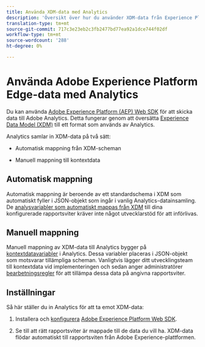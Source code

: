 ```yaml
---
title: Använda XDM-data med Analytics
description: 'Översikt över hur du använder XDM-data från Experience Platform i Adobe Analytics '
translation-type: tm+mt
source-git-commit: 717c3e23eb2c3fb2477bd77ea92a1dce744f02df
workflow-type: tm+mt
source-wordcount: '288'
ht-degree: 0%

---
```



# Använda Adobe Experience Platform Edge-data med Analytics


Du kan använda [Adobe Experience Platform (AEP) Web SDK](https://docs.adobe.com/content/help/en/launch/using/extensions-ref/adobe-extension/aep-extension/overview.html) för att skicka data till Adobe Analytics. Detta fungerar genom att översätta [Experience Data Model (XDM)](https://docs.adobe.com/content/help/en/experience-platform/xdm/home.html) till ett format som används av Analytics.

Analytics samlar in XDM-data på två sätt:

* Automatisk mappning från XDM-scheman

* Manuell mappning till kontextdata

## Automatisk mappning

Automatisk mappning är beroende av ett standardschema [](https://docs.adobe.com/content/help/en/experience-platform/xdm/schema/composition.html) i XDM som automatiskt fyller i JSON-objekt som ingår i vanlig Analytics-datainsamling. De [analysvariabler som automatiskt mappas från XDM](https://git.corp.adobe.com/analytics-data-collection/anedge/blob/master/XDM_Translator.md) till dina konfigurerade rapportsviter kräver inte något utvecklarstöd för att införlivas.

## Manuell mappning

Manuell mappning av XDM-data till Analytics bygger på [kontextdatavariabler](https://docs.adobe.com/content/help/en/analytics/implementation/vars/page-vars/contextdata.html) i Analytics. Dessa variabler placeras i JSON-objekt som motsvarar tillämpliga scheman. Vanligtvis lägger ditt utvecklingsteam till kontextdata vid implementeringen och sedan anger administratörer [bearbetningsregler](https://docs.adobe.com/content/help/en/analytics/admin/admin-tools/processing-rules/processing-rules-configuration/t-processing-rules.html) för att tillämpa dessa data på angivna rapportsviter.


## Inställningar

Så här ställer du in Analytics för att ta emot XDM-data:

1. Installera och [konfigurera](https://docs.adobe.com/content/help/en/experience-platform/edge/fundamentals/configuring-the-sdk.html) [Adobe Experience Platform Web SDK](https://docs.adobe.com/content/help/en/experience-platform/edge/fundamentals/installing-the-sdk.html).

2. Se till att rätt rapportsviter är mappade till de data du vill ha. XDM-data flödar automatiskt till rapportsviten från Adobe Experience-plattformen.

